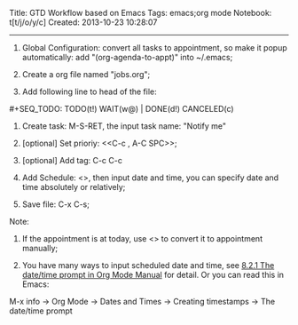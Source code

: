 Title: GTD Workflow based on Emacs
Tags: emacs;org mode
Notebook: t[t/j/o/y/c]
Created: 2013-10-23 10:28:07

------

1. Global Configuration: convert all tasks to appointment, so make it popup automatically: add "(org-agenda-to-appt)" into ~/.emacs;

 

1. Create a org file named "jobs.org";

 

1. Add following line to head of the file:

 

 #+SEQ_TODO: TODO(t!) WAIT(w@) | DONE(d!) CANCELED(c)
 
1. Create task: M-S-RET, the input task name: "Notify me"

 

1. [optional] Set prioriy: <<C-c , A-C SPC>>;

 

1. [optional] Add tag: C-c C-c

 

1. Add Schedule: <<C-c C-s>>, then input date and time, you can specify date and time absolutely or relatively;

 

1. Save file: C-x C-s;

 

Note:

 

1. If the appointment is at today, use <<M-x org-agenda-to-appt>> to convert it to appointment manually;

 

2. You have many ways to input scheduled date and time, see [8.2.1 The date/time prompt in Org Mode Manual](http://orgmode.org/manual/The-date_002ftime-prompt.html) for detail. Or you can read this in Emacs:

 M-x info<RET> -> Org Mode -> Dates and Times -> Creating timestamps -> The date/time prompt